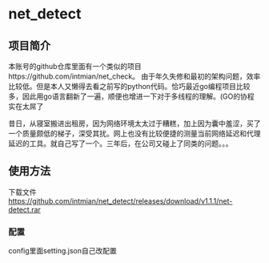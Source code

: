 # net_detect

## 项目简介

本账号的github仓库里面有一个类似的项目https://github.com/intmian/net_check。
由于年久失修和最初的架构问题，效率比较低。但是本人又懒得去看之前写的python代码。恰巧最近go编程项目比较多，因此用go语言翻新了一遍，顺便也增进一下对于多线程的理解。(GO的协程实在太屌了

昔日，从寝室搬进出租房，因为网络环境太太过于糟糕，加上因为囊中羞涩，买了一个质量颇低的梯子，深受其扰。网上也没有比较便捷的测量当前网络延迟和代理延迟的工具。就自己写了一个。三年后，在公司又碰上了同类的问题。。。

## 使用方法

下载文件
https://github.com/intmian/net_detect/releases/download/v1.1.1/net-detect.rar

### 配置

config里面setting.json自己改配置
